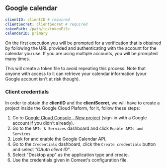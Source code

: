 ## Google calendar

```yml
clientID: clientID # required
clientSecret: clientSecret # required
tokenPath: /path/to/tokenFile
calendarID: primary
```

On the first execution you will be prompted for a verification that is obtained by following the URL provided and authenticating with the account for the calendar you use. If you are using multiple accounts, you will be prompted many times.

This will create a token file to avoid repeating this process. Note that anyone with access to it can retrieve your calendar information (your Google account isn't at risk though).

### Client credentials

In order to obtain the **clientID** and the **clientSecret**, we will have to create a project inside the Google Cloud Plaform, for it, follow these steps:

1. Go to [Google Cloud Console - New project](https://console.cloud.google.com/projectcreate) (sign-in with a Google account if you didn't already).
2. Go to the `APIs & Services` dashboard and click `Enable APIs and Services`.
3. Look for and enable the Google Calendar API.
4. Go to the `Credentials` dashboard, click the `Create credentials` button and select *"OAuth client ID"*.
5. Select "Desktop app" as the application type and create.
6. Use the credentials given in Comeet's configuration file.
